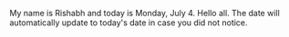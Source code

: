 My name is Rishabh and today is Monday, July 4. Hello all. The date will automatically update to today's date in case you did not notice.
